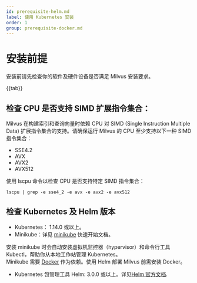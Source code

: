 ```yaml
---
id: prerequisite-helm.md
label: 使用 Kubernetes 安装
order: 1
group: prerequisite-docker.md
---
```

# 安装前提

安装前请先检查你的软件及硬件设备是否满足 Milvus 安装要求。

{{tab}}

## 检查 CPU 是否支持 SIMD 扩展指令集合：

Milvus 在构建索引和查询向量时依赖 CPU 对 SIMD (Single Instruction Multiple Data) 扩展指令集合的支持。请确保运行 Milvus 的 CPU 至少支持以下一种 SIMD 指令集合：

- SSE4.2
- AVX
- AVX2
- AVX512

使用 lscpu 命令以检查 CPU 是否支持特定 SIMD 指令集合：

```
lscpu | grep -e sse4_2 -e avx -e avx2 -e avx512
```

## 检查 Kubernetes 及 Helm 版本 
- Kubernetes： 1.14.0 或以上。
- Minikube：详见 [minikube](https://kubernetes.io/docs/tasks/tools/install-minikube/) 快速开始文档。

<div class="alert note">
安装 minikube 时会自动安装虚拟机监控器（hypervisor）和命令行工具 Kubectl，帮助你从本地工作站管理 Kubernetes。
</div>

<div class="alert note">
  Minikube 需要 <a href="https://docs.docker.com/get-docker/">Docker</a> 作为依赖。使用 Helm 部署 Milvus 前需安装 Docker。
</div>

- Kubernetes 包管理工具 Helm: 3.0.0 或以上。详见[Helm 官方文档](https://helm.sh/docs/).
